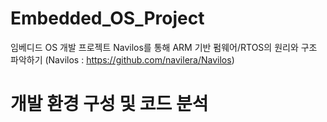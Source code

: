 # Embedded_OS_Project
임베디드 OS 개발 프로젝트 Navilos를 통해 
ARM 기반 펌웨어/RTOS의 원리와 구조 파악하기
(Navilos : https://github.com/navilera/Navilos)

# 개발 환경 구성 및 코드 분석


